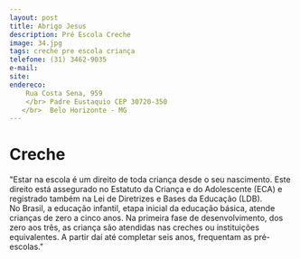 ```yaml
---
layout: post
title: Abrigo Jesus
description: Pré Escola Creche
image: 34.jpg
tags: creche pre escola criança 
telefone: (31) 3462-9035
e-mail:   
site: 
endereco:
    Rua Costa Sena, 959  
    </br> Padre Eustaquio CEP 30720-350
   </br>  Belo Horizonte - MG
---
```


# Creche

"Estar na escola é um direito de toda criança desde o seu nascimento. 
Este direito está assegurado no Estatuto da Criança e do Adolescente (ECA) 
e registrado também na Lei de Diretrizes e Bases da Educação (LDB).  
No Brasil, a educação infantil, etapa inicial da educação básica, atende crianças de zero a cinco anos. 
Na primeira fase de desenvolvimento, dos zero aos três, as criança são atendidas nas creches ou instituições equivalentes.
A partir daí até completar seis anos, frequentam as pré-escolas."





